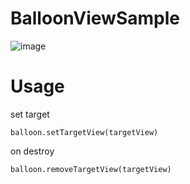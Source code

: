 # BalloonViewSample
![image](https://user-images.githubusercontent.com/20969270/70858577-b3ecc880-1f47-11ea-8720-035186ddcd1c.gif)

# Usage
set target
```
balloon.setTargetView(targetView)
```

on destroy
```
balloon.removeTargetView(targetView)
```
